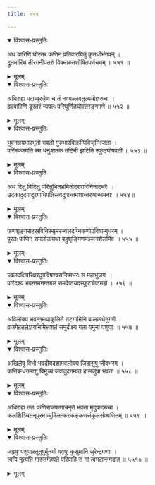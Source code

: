 ```yaml
---
title: ०५५

---
```

<div class="audioEmbed"  caption="सीतालक्ष्मी-वाचनम्" src="https://archive.org/download/nArAyaNIyam-shlokawise-audio/055/055_01.mp3"></div>
<details open><summary>विश्वास-प्रस्तुतिः</summary>

अथ वारिणि घोरतरं फणिनं प्रतिवारयितुं कृतधीर्भगवन् ।  
द्रुतमारिथ तीरगनीपतरुं विषमारुतशोषितपर्णचयम् ॥ ५५१ ॥
</details>
<details><summary>मूलम्</summary>

अथ वारिणि घोरतरं फणिनं प्रतिवारयितुं कृतधीर्भगवन् ।  
द्रुतमारिथ तीरगनीपतरुं विषमारुतशोषितपर्णचयम् ॥ ५५१ ॥
</details>



<div class="audioEmbed"  caption="सीतालक्ष्मी-वाचनम्" src="https://archive.org/download/nArAyaNIyam-shlokawise-audio/055/055_02.mp3"></div>
<details open><summary>विश्वास-प्रस्तुतिः</summary>

अधिरुह्य पदाम्बुरुहेण च तं नवपल्लवतुल्यमोज्ञरुचा ।  
हृदवारिणि दूरतरं न्यपतः परिघूर्णितघोरतरङ्गगणे ॥ ५५२ ॥
</details>
<details><summary>मूलम्</summary>

अधिरुह्य पदाम्बुरुहेण च तं नवपल्लवतुल्यमोज्ञरुचा ।  
हृदवारिणि दूरतरं न्यपतः परिघूर्णितघोरतरङ्गगणे ॥ ५५२ ॥
</details>



<div class="audioEmbed"  caption="सीतालक्ष्मी-वाचनम्" src="https://archive.org/download/nArAyaNIyam-shlokawise-audio/055/055_03.mp3"></div>
<details open><summary>विश्वास-प्रस्तुतिः</summary>

भुवनत्रयभारभृतो भवतो गुरुभारविक्रम्पिविजृम्भिजला ।  
परिमज्जयति स्म धनुःशतकं तटिनी झटिति स्फुटघोषवती ॥ ५५३ ॥
</details>
<details><summary>मूलम्</summary>

भुवनत्रयभारभृतो भवतो गुरुभारविक्रम्पिविजृम्भिजला ।  
परिमज्जयति स्म धनुःशतकं तटिनी झटिति स्फुटघोषवती ॥ ५५३ ॥
</details>



<div class="audioEmbed"  caption="सीतालक्ष्मी-वाचनम्" src="https://archive.org/download/nArAyaNIyam-shlokawise-audio/055/055_04.mp3"></div>
<details open><summary>विश्वास-प्रस्तुतिः</summary>

अथ दिक्षु विदिक्षु परिक्षुभितभ्रमितोदरवारिनिनादभरैः ।  
उदकादुदगादुरगाधिपतिस्त्वदुपान्तमशान्तरुषान्धमनाः ॥ ५५४॥
</details>
<details><summary>मूलम्</summary>

अथ दिक्षु विदिक्षु परिक्षुभितभ्रमितोदरवारिनिनादभरैः ।  
उदकादुदगादुरगाधिपतिस्त्वदुपान्तमशान्तरुषान्धमनाः ॥ ५५४॥
</details>



<div class="audioEmbed"  caption="सीतालक्ष्मी-वाचनम्" src="https://archive.org/download/nArAyaNIyam-shlokawise-audio/055/055_05.mp3"></div>
<details open><summary>विश्वास-प्रस्तुतिः</summary>

फणशृङ्गसहस्रविनिस्सृमरज्वलदग्निकणोग्रविषाम्बुधरम् ।  
पुरतः फणिनं समलोकयथा बहुशृङ्गिणमञ्जनशैलमिव ॥ ५५५ ॥
</details>
<details><summary>मूलम्</summary>

फणशृङ्गसहस्रविनिस्सृमरज्वलदग्निकणोग्रविषाम्बुधरम् ।  
पुरतः फणिनं समलोकयथा बहुशृङ्गिणमञ्जनशैलमिव ॥ ५५५ ॥
</details>



<div class="audioEmbed"  caption="सीतालक्ष्मी-वाचनम्" src="https://archive.org/download/nArAyaNIyam-shlokawise-audio/055/055_06.mp3"></div>
<details open><summary>विश्वास-प्रस्तुतिः</summary>

ज्वलदक्षिपरिक्षरदुग्रविषश्वसनिष्मभरः स महाभुजगः ।  
परिदश्य भवन्तमनन्तबलं समवेष्टयदस्फुटचेष्टमहो ॥ ५५६ ॥
</details>
<details><summary>मूलम्</summary>

ज्वलदक्षिपरिक्षरदुग्रविषश्वसनिष्मभरः स महाभुजगः ।  
परिदश्य भवन्तमनन्तबलं समवेष्टयदस्फुटचेष्टमहो ॥ ५५६ ॥
</details>



<div class="audioEmbed"  caption="सीतालक्ष्मी-वाचनम्" src="https://archive.org/download/nArAyaNIyam-shlokawise-audio/055/055_07.mp3"></div>
<details open><summary>विश्वास-प्रस्तुतिः</summary>

अविलोक्य भवन्तमथाकुलिते तटगामिनि बालकधेनुगणे ।  
व्रजगेहतलेऽप्यनिमित्तशतं समुदीक्ष्य गता यमुनां पशुपाः ॥ ५५७ ॥
</details>
<details><summary>मूलम्</summary>

अविलोक्य भवन्तमथाकुलिते तटगामिनि बालकधेनुगणे ।  
व्रजगेहतलेऽप्यनिमित्तशतं समुदीक्ष्य गता यमुनां पशुपाः ॥ ५५७ ॥
</details>



<div class="audioEmbed"  caption="सीतालक्ष्मी-वाचनम्" src="https://archive.org/download/nArAyaNIyam-shlokawise-audio/055/055_08.mp3"></div>
<details open><summary>विश्वास-प्रस्तुतिः</summary>

अखिलेषु विभो भवदीयदशामवलोक्य जिहासुषु जीवभरम् ।  
फणिबन्धनमाशु विमुच्य जवादुदगम्यत हासजुषा भवता ॥ ५५८ ॥
</details>
<details><summary>मूलम्</summary>

अखिलेषु विभो भवदीयदशामवलोक्य जिहासुषु जीवभरम् ।  
फणिबन्धनमाशु विमुच्य जवादुदगम्यत हासजुषा भवता ॥ ५५८ ॥
</details>



<div class="audioEmbed"  caption="सीतालक्ष्मी-वाचनम्" src="https://archive.org/download/nArAyaNIyam-shlokawise-audio/055/055_09.mp3"></div>
<details open><summary>विश्वास-प्रस्तुतिः</summary>

अधिरुह्य ततः फणिराजफणान्ननृते भवता मृदुपादरुचा ।  
कलशिञ्चितनूपुरमञ्चुमिलत्करकङ्कणसंकुलसंक्वणितम् ॥ ५५९ ॥
</details>
<details><summary>मूलम्</summary>

अधिरुह्य ततः फणिराजफणान्ननृते भवता मृदुपादरुचा ।  
कलशिञ्चितनूपुरमञ्चुमिलत्करकङ्कणसंकुलसंक्वणितम् ॥ ५५९ ॥
</details>



<div class="audioEmbed"  caption="सीतालक्ष्मी-वाचनम्" src="https://archive.org/download/nArAyaNIyam-shlokawise-audio/055/055_10.mp3"></div>
<details open><summary>विश्वास-प्रस्तुतिः</summary>

जहृषुः पशुपास्तुतुषुर्मुनयो ववृषुः कुसुमानि सुरेन्द्रगणाः ।  
त्वयि नृत्यति मारुतगेहपते परिपाहि स मां त्वमदान्तगदात् ॥ ५५१० ॥
</details>
<details><summary>मूलम्</summary>

जहृषुः पशुपास्तुतुषुर्मुनयो ववृषुः कुसुमानि सुरेन्द्रगणाः ।  
त्वयि नृत्यति मारुतगेहपते परिपाहि स मां त्वमदान्तगदात् ॥ ५५१० ॥
</details>

